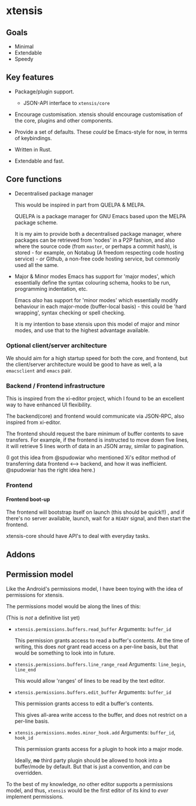# xtensis

## Goals

- Minimal
- Extendable
- Speedy

## Key features

- Package/plugin support.
  - JSON-API interface to `xtensis/core`

- Encourage customisation.
  xtensis should encourage customisation of the core, plugins and
  other components.

- Provide a set of defaults.
  These *could* be Emacs-style for now, in terms of keybindings.

- Written in Rust.

- Extendable and fast.

## Core functions

- Decentralised package manager

  This would be inspired in part from QUELPA & MELPA.

  QUELPA is a package manager for GNU Emacs based upon the MELPA package
  scheme.

  It is my aim to provide both a decentralised package manager, where
  packages can be retrieved from 'nodes' in a P2P fashion, and also
  where the source code (from `master`, or perhaps a commit hash), is
  stored - for example, on Notabug (A freedom respecting code hosting
  service) - *or* Github, a non-free code hosting service, but commonly
  used all the same.

- Major & Minor modes
    Emacs has support for 'major modes', which essentially define the
    syntax colouring schema, hooks to be run, programming indentation,
    etc.

    Emacs *also* has support for 'minor modes' which essentially
    modify behaviour in each major-mode (buffer-local basis) - this
    could be 'hard wrapping', syntax checking or spell checking.

    It is my intention to base xtensis upon this model of major and minor
    modes, and use that to the highest advantage available.

### Optional client/server architecture

We should aim for a high startup speed for both the core, and
frontend, but the client/server architecture would be good to have as
well, a la `emacsclient` and `emacs` pair.

### Backend / Frontend infrastructure

This is inspired from the xi-editor project, which I found to
be an excellent way to have enhanced UI flexibility.

The backend(core) and frontend would communicate via JSON-RPC, also
inspired from xi-editor.

The frontend should request the bare minimum of buffer contents to
save transfers. For example, if the frontend is instructed to move
down five lines, it will retrieve 5 lines worth of data in an JSON
array, similar to pagination.

(I got this idea from @spudowiar who mentioned Xi's editor method of
transferring data frontend <--> backend, and how it was
inefficient. @spudowiar has the right idea here.)

### Frontend

#### Frontend boot-up

The frontend will bootstrap itself on launch (this should be quick!!)
, and if there's no server available, launch, wait for a `READY`
signal, and then start the frontend.

xtensis-core should have API's to deal with everyday tasks.

## Addons

## Permission model

Like the Android's permissions model, I have been toying with the idea
of permissions for xtensis.

The permissions model would be along the lines of this:

(This is *not* a definitive list yet)

- `xtensis.permissions.buffers.read_buffer`
  Arguments: `buffer_id`

   This permission grants access to read a buffer's contents.
   At the time of writing, this does *not* grant read access on a
   per-line basis, but that would be something to look into in future.

- `xtensis.permissions.buffers.line_range_read`
  Arguments: `line_begin`, `line_end`
  
  This would allow 'ranges' of lines to be read by the text editor.

- `xtensis.permissions.buffers.edit_buffer`
  Arguments: `buffer_id`

  This permission grants access to edit a buffer's contents.

  This gives all-area write access to the buffer, and does not
  restrict on a per-line basis.

- `xtensis.permissions.modes.minor_hook.add`
  Arguments: `buffer_id`, `hook_id`

  This permission grants access for a plugin to hook into a major
  mode.

  Ideally, **no** third party plugin should be allowed to hook into a
  buffer/mode by default. But that is just a convention, and _can_ be
  overridden.

To the best of my knowledge, *no* other editor supports a permissions
model, and thus, `xtensis` would be the first editor of its kind to
*ever* implement permissions.
